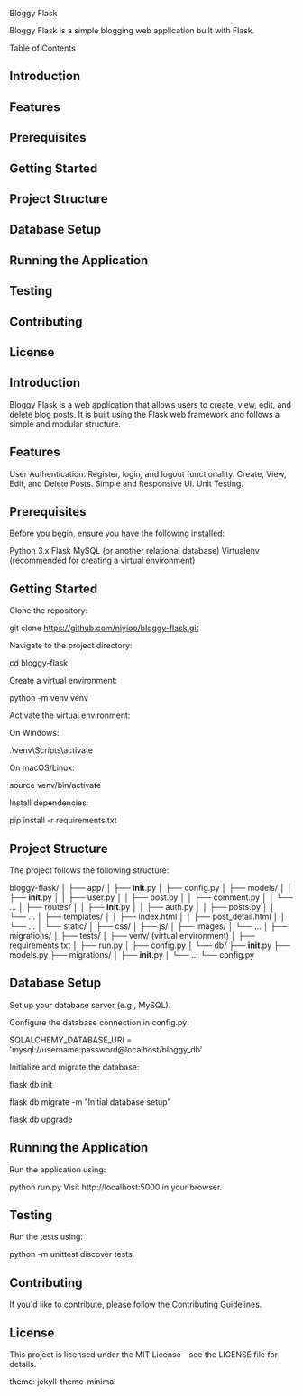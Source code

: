 Bloggy Flask

Bloggy Flask is a simple blogging web application built with Flask.

Table of Contents

## Introduction
## Features
## Prerequisites
## Getting Started
## Project Structure
## Database Setup
## Running the Application
## Testing
## Contributing
## License

## Introduction

Bloggy Flask is a web application that allows users to create, view, edit, and delete blog posts. It is built using the Flask web framework and follows a simple and modular structure.

## Features

User Authentication: Register, login, and logout functionality.
Create, View, Edit, and Delete Posts.
Simple and Responsive UI.
Unit Testing.

## Prerequisites

Before you begin, ensure you have the following installed:

Python 3.x
Flask
MySQL (or another relational database)
Virtualenv (recommended for creating a virtual environment)

## Getting Started

Clone the repository:

git clone https://github.com/niyioo/bloggy-flask.git

Navigate to the project directory:

cd bloggy-flask

Create a virtual environment:

python -m venv venv

Activate the virtual environment:

On Windows:

.\venv\Scripts\activate

On macOS/Linux:

source venv/bin/activate

Install dependencies:

pip install -r requirements.txt

## Project Structure

The project follows the following structure:

bloggy-flask/
│
├── app/
│   ├── __init__.py
│   ├── config.py
│   ├── models/
│   │   ├── __init__.py
│   │   ├── user.py
│   │   ├── post.py
│   │   ├── comment.py
│   │   └── ...
│   ├── routes/
│   │   ├── __init__.py
│   │   ├── auth.py
│   │   ├── posts.py
│   │   └── ...
│   ├── templates/
│   │   ├── index.html
│   │   ├── post_detail.html
│   │   └── ...
│   └── static/
│       ├── css/
│       ├── js/
│       ├── images/
│       └── ...
│
├── migrations/
│
├── tests/
│
├── venv/ (virtual environment)
│
├── requirements.txt
│
├── run.py
│
├── config.py
│
└── db/
    ├── __init__.py
    ├── models.py
    ├── migrations/
    │   ├── __init__.py
    │   └── ...
    └── config.py

## Database Setup

Set up your database server (e.g., MySQL).

Configure the database connection in config.py:

SQLALCHEMY_DATABASE_URI = 'mysql://username:password@localhost/bloggy_db'

Initialize and migrate the database:

flask db init

flask db migrate -m "Initial database setup"

flask db upgrade

## Running the Application

Run the application using:

python run.py
Visit http://localhost:5000 in your browser.

## Testing

Run the tests using:

python -m unittest discover tests

## Contributing

If you'd like to contribute, please follow the Contributing Guidelines.

## License

This project is licensed under the MIT License - see the LICENSE file for details.

theme: jekyll-theme-minimal

